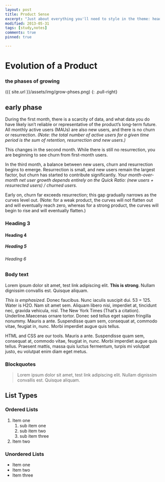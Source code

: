 ```yaml
---
layout: post
title: Product Sense
excerpt: "Just about everything you'll need to style in the theme: headings, paragraphs, blockquotes, tables, code blocks, and more."
modified: 2013-05-31
tags: [study,notes]
comments: true
pinned: true

---
```

# Evolution of a Product
### the phases of growing
({{ site.url }}/assets/img/grow-phses.png)
{: .pull-right}

## early phase
During the first month, there is a scarcity of data, and what data you do have likely isn’t reliable or representative of the product’s long-term future. All monthly active users (MAUs) are also new users, and there is no churn or resurrection. *(Note: the total number of active users for a given time period is the sum of retention, resurrection and new users.)*

This changes in the second month. While there is still no resurrection, you are beginning to see churn from first-month users. 

In the third month, a balance between new users, churn and resurrection begins to emerge. Resurrection is small, and new users remain the largest factor, but churn has started to contribute significantly. *Your month-over-month net user growth depends entirely on the Quick Ratio: (new users + resurrected users) / churned users.*

Early on, churn far exceeds resurrection; this gap gradually narrows as the curves level out. (Note: for a weak product, the curves will not flatten out and will eventually reach zero, whereas for a strong product, the curves will begin to rise and will eventually flatten.)
### Heading 3

#### Heading 4

##### Heading 5

###### Heading 6

### Body text

Lorem ipsum dolor sit amet, test link adipiscing elit. **This is strong**. Nullam dignissim convallis est. Quisque aliquam.

*This is emphasized*. Donec faucibus. Nunc iaculis suscipit dui. 53 = 125. Water is H2O. Nam sit amet sem. Aliquam libero nisi, imperdiet at, tincidunt nec, gravida vehicula, nisl. The New York Times (That’s a citation). Underline.Maecenas ornare tortor. Donec sed tellus eget sapien fringilla nonummy. Mauris a ante. Suspendisse quam sem, consequat at, commodo vitae, feugiat in, nunc. Morbi imperdiet augue quis tellus.

HTML and CSS are our tools. Mauris a ante. Suspendisse quam sem, consequat at, commodo vitae, feugiat in, nunc. Morbi imperdiet augue quis tellus. Praesent mattis, massa quis luctus fermentum, turpis mi volutpat justo, eu volutpat enim diam eget metus.

### Blockquotes

> Lorem ipsum dolor sit amet, test link adipiscing elit. Nullam dignissim convallis est. Quisque aliquam.

## List Types

### Ordered Lists

1. Item one
   1. sub item one
   2. sub item two
   3. sub item three
2. Item two

### Unordered Lists

* Item one
* Item two
* Item three
